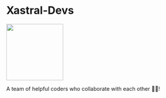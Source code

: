 # Xastral-Devs
 
<img src="https://avatars.githubusercontent.com/u/105974100?s=400&u=f8cf96cf4763af72ea07d148f005a355eaafabdb&v=4" style="height: 150px; width: 150px;">

A team of helpful coders who collaborate with each other 🤩😇!
